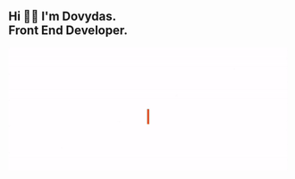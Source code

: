 
<h2>Hi 👋🏻 I'm Dovydas.<br>Front End Developer.</h2>

<img src="https://github.com/justdovy/justdovy/blob/main/banner_execute.gif" width="500px">
